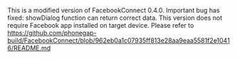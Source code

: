 This is a modified version of FacebookConnect 0.4.0.
Important bug has fixed: showDialog function can return correct data.
This version does not require Facebook app installed on target device.
Please refer to https://github.com/phonegap-build/FacebookConnect/blob/962eb0a1c07935ff813e28aa9eaa5581f2e10416/README.md